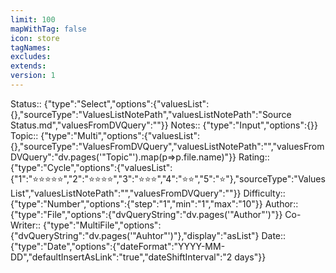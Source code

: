 ```yaml
---
limit: 100
mapWithTag: false
icon: store
tagNames: 
excludes: 
extends: 
version: 1
---
```


Status:: {"type":"Select","options":{"valuesList":{},"sourceType":"ValuesListNotePath","valuesListNotePath":"Source Status.md","valuesFromDVQuery":""}}
Notes:: {"type":"Input","options":{}}
Topic:: {"type":"Multi","options":{"valuesList":{},"sourceType":"ValuesFromDVQuery","valuesListNotePath":"","valuesFromDVQuery":"dv.pages('\"Topic\"').map(p=>p.file.name)"}}
Rating:: {"type":"Cycle","options":{"valuesList":{"1":"⭐⭐⭐⭐⭐","2":"⭐⭐⭐⭐","3":"⭐⭐⭐","4":"⭐⭐","5":"⭐"},"sourceType":"ValuesList","valuesListNotePath":"","valuesFromDVQuery":""}}
Difficulty:: {"type":"Number","options":{"step":"1","min":"1","max":"10"}}
Author:: {"type":"File","options":{"dvQueryString":"dv.pages('\"Author\"')"}}
Co-Writer:: {"type":"MultiFile","options":{"dvQueryString":"dv.pages('\"Auhtor\"')"},"display":"asList"}
Date:: {"type":"Date","options":{"dateFormat":"YYYY-MM-DD","defaultInsertAsLink":"true","dateShiftInterval":"2 days"}}